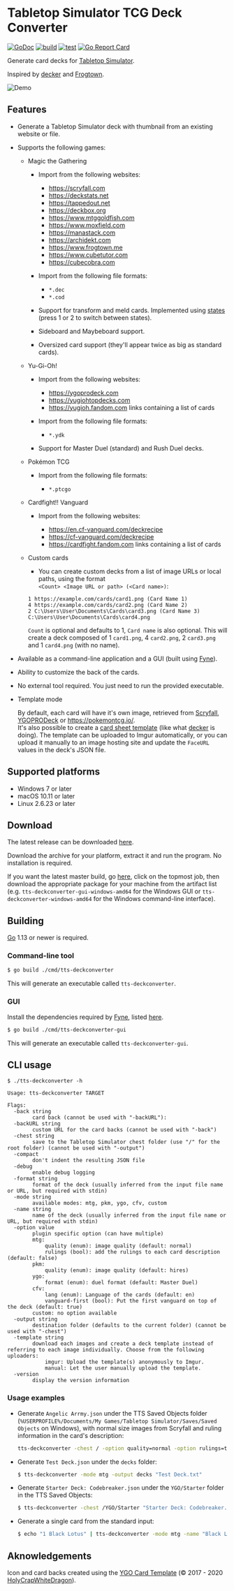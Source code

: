 # Tabletop Simulator TCG Deck Converter

[![GoDoc](https://godoc.org/github.com/jeandeaual/tts-deckconverter?status.svg)](https://godoc.org/github.com/jeandeaual/tts-deckconverter)
[![build](https://github.com/jeandeaual/tts-deckconverter/workflows/build/badge.svg)](https://github.com/jeandeaual/tts-deckconverter/actions?query=workflow%3Abuild)
[![test](https://github.com/jeandeaual/tts-deckconverter/workflows/test/badge.svg)](https://github.com/jeandeaual/tts-deckconverter/actions?query=workflow%3Atest)
[![Go Report Card](https://goreportcard.com/badge/github.com/jeandeaual/tts-deckconverter)](https://goreportcard.com/report/github.com/jeandeaual/tts-deckconverter)

Generate card decks for [Tabletop Simulator](https://www.tabletopsimulator.com/).

Inspired by [decker](https://github.com/Splizard/decker) and [Frogtown](https://www.frogtown.me/).

![Demo](demo.gif)

## Features

* Generate a Tabletop Simulator deck with thumbnail from an existing website or file.

* Supports the following games:

    * Magic the Gathering

        * Import from the following websites:

            * <https://scryfall.com>
            * <https://deckstats.net>
            * <https://tappedout.net>
            * <https://deckbox.org>
            * <https://www.mtggoldfish.com>
            * <https://www.moxfield.com>
            * <https://manastack.com>
            * <https://archidekt.com>
            * <https://www.frogtown.me>
            * <https://www.cubetutor.com>
            * <https://cubecobra.com>

        * Import from the following file formats:

            * `*.dec`
            * `*.cod`

        * Support for transform and meld cards. Implemented using [states](https://berserk-games.com/knowledgebase/creating-states/) (press 1 or 2 to switch between states).

        * Sideboard and Maybeboard support.

        * Oversized card support (they'll appear twice as big as standard cards).

    * Yu-Gi-Oh!

        * Import from the following websites:

            * <https://ygoprodeck.com>
            * <https://yugiohtopdecks.com>
            * <https://yugioh.fandom.com> links containing a list of cards

        * Import from the following file formats:

            * `*.ydk`

        * Support for Master Duel (standard) and Rush Duel decks.

    * Pokémon TCG

        * Import from the following file formats:

            * `*.ptcgo`

    * Cardfight!! Vanguard

        * Import from the following websites:

            * <https://en.cf-vanguard.com/deckrecipe>
            * <https://cf-vanguard.com/deckrecipe>
            * <https://cardfight.fandom.com> links containing a list of cards

    * Custom cards

        * You can create custom decks from a list of image URLs or local paths, using the format \
        `<Count> <Image URL or path> (<Card name>)`:

        ```
        1 https://example.com/cards/card1.png (Card Name 1)
        4 https://example.com/cards/card2.png (Card Name 2)
        2 C:\Users\User\Documents\Cards\card3.png (Card Name 3)
        C:\Users\User\Documents\Cards\card4.png
        ```

        `Count` is optional and defaults to 1, `Card name` is also optional.
        This will create a deck composed of 1 `card1.png`, 4 `card2.png`, 2 `card3.png` and 1 `card4.png` (with no name).

* Available as a command-line application and a GUI (built using [Fyne](https://fyne.io/)).

* Ability to customize the back of the cards.

* No external tool required. You just need to run the provided executable.

* Template mode

    By default, each card will have it's own image, retrieved from [Scryfall](https://scryfall.com/), [YGOPRODeck](https://db.ygoprodeck.com/) or <https://pokemontcg.io/>. \
    It's also possible to create a [card sheet template](https://kb.tabletopsimulator.com/custom-content/custom-deck/) (like what [decker](https://github.com/Splizard/decker) is doing). The template can be uploaded to Imgur automatically, or you can upload it manually to an image hosting site and update the `FaceURL` values in the deck's JSON file.

## Supported platforms

* Windows 7 or later
* macOS 10.11 or later
* Linux 2.6.23 or later

## Download

The latest release can be downloaded [here](https://github.com/jeandeaual/tts-deckconverter/releases).

Download the archive for your platform, extract it and run the program. No installation is required.

If you want the latest master build, go [here](https://github.com/jeandeaual/tts-deckconverter/actions?query=workflow%3Abuild), click on the topmost job, then download the appropriate package for your machine from the artifact list (e.g. `tts-deckconverter-gui-windows-amd64` for the Windows GUI or `tts-deckconverter-windows-amd64` for the Windows command-line interface).

## Building

[Go](https://golang.org/doc/install) 1.13 or newer is required.

### Command-line tool

```sh
$ go build ./cmd/tts-deckconverter
```

This will generate an executable called `tts-deckconverter`.

### GUI

Install the dependencies required by [Fyne](https://fyne.io/), listed [here](https://fyne.io/develop/index#prerequisites).

```sh
$ go build ./cmd/tts-deckconverter-gui
```

This will generate an executable called `tts-deckconverter-gui`.

## CLI usage

```
$ ./tts-deckconverter -h

Usage: tts-deckconverter TARGET

Flags:
  -back string
        card back (cannot be used with "-backURL"):
  -backURL string
        custom URL for the card backs (cannot be used with "-back")
  -chest string
        save to the Tabletop Simulator chest folder (use "/" for the root folder) (cannot be used with "-output")
  -compact
        don't indent the resulting JSON file
  -debug
        enable debug logging
  -format string
        format of the deck (usually inferred from the input file name or URL, but required with stdin)
  -mode string
        available modes: mtg, pkm, ygo, cfv, custom
  -name string
        name of the deck (usually inferred from the input file name or URL, but required with stdin)
  -option value
        plugin specific option (can have multiple)
        mtg:
            quality (enum): image quality (default: normal)
            rulings (bool): add the rulings to each card description (default: false)
        pkm:
            quality (enum): image quality (default: hires)
        ygo:
            format (enum): duel format (default: Master Duel)
        cfv:
            lang (enum): Language of the cards (default: en)
            vanguard-first (bool): Put the first vanguard on top of the deck (default: true)
        custom: no option available
  -output string
        destination folder (defaults to the current folder) (cannot be used with "-chest")
  -template string
        download each images and create a deck template instead of referring to each image individually. Choose from the following uploaders:
            imgur: Upload the template(s) anonymously to Imgur.
            manual: Let the user manually upload the template.
  -version
        display the version information
```

### Usage examples

* Generate `Angelic Arrmy.json` under the TTS Saved Objects folder (`%USERPROFILE%/Documents/My Games/Tabletop Simulator/Saves/Saved Objects` on Windows), with normal size images from Scryfall and ruling information in the card's description:

    ```sh
    tts-deckconverter -chest / -option quality=normal -option rulings=true https://www.mtggoldfish.com/deck/2062036#paper
    ```

* Generate `Test Deck.json` under the `decks` folder:

    ```sh
    $ tts-deckconverter -mode mtg -output decks "Test Deck.txt"
    ```

* Generate `Starter Deck: Codebreaker.json` under the `YGO/Starter` folder in the TTS Saved Objects:

    ```sh
    $ tts-deckconverter -chest /YGO/Starter "Starter Deck: Codebreaker.ydk"
    ```

* Generate a single card from the standard input:

    ```sh
    $ echo "1 Black Lotus" | tts-deckconverter -mode mtg -name "Black Lotus" -
    ```

## Aknowledgements

Icon and card backs created using the [YGO Card Template](https://www.deviantart.com/holycrapwhitedragon/art/Yu-Gi-Oh-Back-Card-Template-695173962) (© 2017 - 2020 [HolyCrapWhiteDragon](https://www.deviantart.com/holycrapwhitedragon)).
